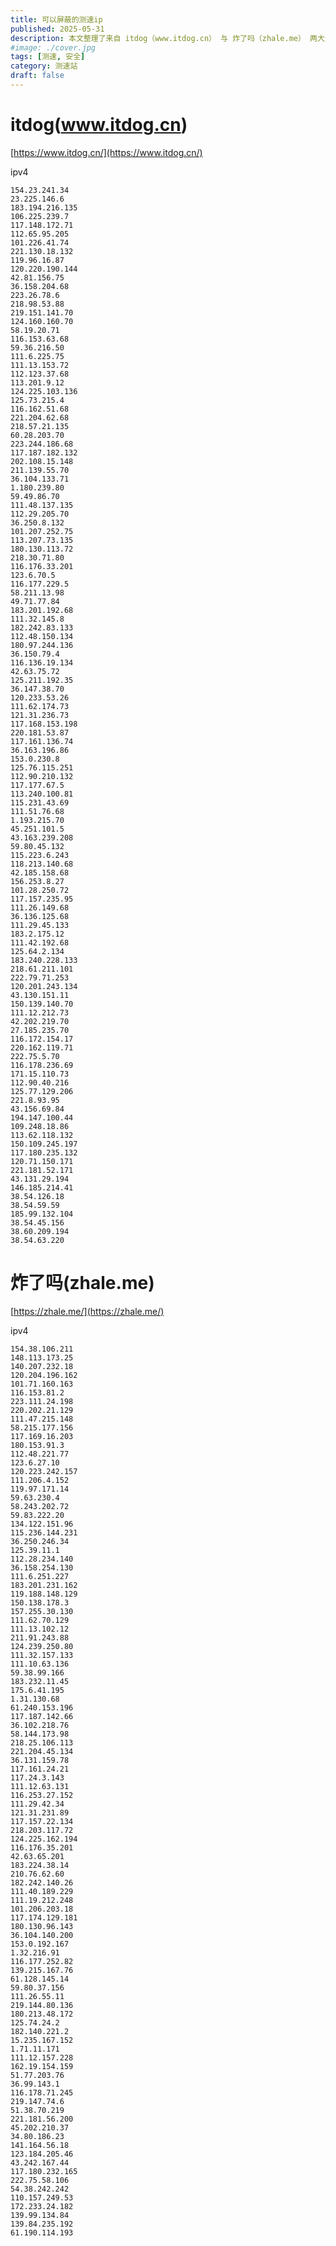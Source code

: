 ```yaml
---
title: 可以屏蔽的测速ip
published: 2025-05-31
description: 本文整理了来自 itdog（www.itdog.cn） 与 炸了吗（zhale.me） 两大测速平台的可疑或频繁探测的 IPv4 地址列表，适用于网络管理员、安全人员、站长等有屏蔽需求的场景。通过屏蔽这些 IP，可以减少不必要的测速请求，提高服务器安全性与性能稳定性。文章内容持续更新，建议根据实际访问日志灵活应用。
#image: ./cover.jpg
tags: [测速, 安全]
category: 测速站
draft: false
---
```


# itdog(www.itdog.cn)

[https://www.itdog.cn/](https://www.itdog.cn/)

ipv4

    154.23.241.34
    23.225.146.6
    183.194.216.135
    106.225.239.7
    117.148.172.71
    112.65.95.205
    101.226.41.74
    221.130.18.132
    119.96.16.87
    120.220.190.144
    42.81.156.75
    36.158.204.68
    223.26.78.6
    218.98.53.88
    219.151.141.70
    124.160.160.70
    58.19.20.71
    116.153.63.68
    59.36.216.50
    111.6.225.75
    111.13.153.72
    112.123.37.68
    113.201.9.12
    124.225.103.136
    125.73.215.4
    116.162.51.68
    221.204.62.68
    218.57.21.135
    60.28.203.70
    223.244.186.68
    117.187.182.132
    202.108.15.148
    211.139.55.70
    36.104.133.71
    1.180.239.80
    59.49.86.70
    111.48.137.135
    112.29.205.70
    36.250.8.132
    101.207.252.75
    113.207.73.135
    180.130.113.72
    218.30.71.80
    116.176.33.201
    123.6.70.5
    116.177.229.5
    58.211.13.98
    49.71.77.84
    183.201.192.68
    111.32.145.8
    182.242.83.133
    112.48.150.134
    180.97.244.136
    36.150.79.4
    116.136.19.134
    42.63.75.72
    125.211.192.35
    36.147.38.70
    120.233.53.26
    111.62.174.73
    121.31.236.73
    117.168.153.198
    220.181.53.87
    117.161.136.74
    36.163.196.86
    153.0.230.8
    125.76.115.251
    112.90.210.132
    117.177.67.5
    113.240.100.81
    115.231.43.69
    111.51.76.68
    1.193.215.70
    45.251.101.5
    43.163.239.208
    59.80.45.132
    115.223.6.243
    118.213.140.68
    42.185.158.68
    156.253.8.27
    101.28.250.72
    117.157.235.95
    111.26.149.68
    36.136.125.68
    111.29.45.133
    183.2.175.12
    111.42.192.68
    125.64.2.134
    183.240.228.133
    218.61.211.101
    222.79.71.253
    120.201.243.134
    43.130.151.11
    150.139.140.70
    111.12.212.73
    42.202.219.70
    27.185.235.70
    116.172.154.17
    220.162.119.71
    222.75.5.70
    116.178.236.69
    171.15.110.73
    112.90.40.216
    125.77.129.206
    221.8.93.95
    43.156.69.84
    194.147.100.44
    109.248.18.86
    113.62.118.132
    150.109.245.197
    117.180.235.132
    120.71.150.171
    221.181.52.171
    43.131.29.194
    146.185.214.41
    38.54.126.18
    38.54.59.59
    185.99.132.104
    38.54.45.156
    38.60.209.194
    38.54.63.220

# 炸了吗(zhale.me)

[https://zhale.me/](https://zhale.me/)

ipv4

    154.38.106.211
    148.113.173.25
    140.207.232.18
    120.204.196.162
    101.71.160.163
    116.153.81.2
    223.111.24.198
    220.202.21.129
    111.47.215.148
    58.215.177.156
    117.169.16.203
    180.153.91.3
    112.48.221.77
    123.6.27.10
    120.223.242.157
    111.206.4.152
    119.97.171.14
    59.63.230.4
    58.243.202.72
    59.83.222.20
    134.122.151.96
    115.236.144.231
    36.250.246.34
    125.39.11.1
    112.28.234.140
    36.158.254.130
    111.6.251.227
    183.201.231.162
    119.188.148.129
    150.138.178.3
    157.255.30.130
    111.62.70.129
    111.13.102.12
    211.91.243.88
    124.239.250.80
    111.32.157.133
    111.10.63.136
    59.38.99.166
    183.232.11.45
    175.6.41.195
    1.31.130.68
    61.240.153.196
    117.187.142.66
    36.102.218.76
    58.144.173.98
    218.25.106.113
    221.204.45.134
    36.131.159.78
    117.161.24.21
    117.24.3.143
    111.12.63.131
    116.253.27.152
    111.29.42.34
    121.31.231.89
    117.157.22.134
    218.203.117.72
    124.225.162.194
    116.176.35.201
    42.63.65.201
    183.224.38.14
    210.76.62.60
    182.242.140.26
    111.40.189.229
    111.19.212.248
    101.206.203.18
    117.174.129.181
    180.130.96.143
    36.104.140.200
    153.0.192.167
    1.32.216.91
    116.177.252.82
    139.215.167.76
    61.128.145.14
    59.80.37.156
    111.26.55.11
    219.144.80.136
    180.213.48.172
    125.74.24.2
    182.140.221.2
    15.235.167.152
    1.71.11.171
    111.12.157.228
    162.19.154.159
    51.77.203.76
    36.99.143.1
    116.178.71.245
    219.147.74.6
    51.38.70.219
    221.181.56.200
    45.202.210.37
    34.80.186.23
    141.164.56.18
    123.184.205.46
    43.242.167.44
    117.180.232.165
    222.75.58.106
    54.38.242.242
    110.157.249.53
    172.233.24.182
    139.99.134.84
    139.84.235.192
    61.190.114.193